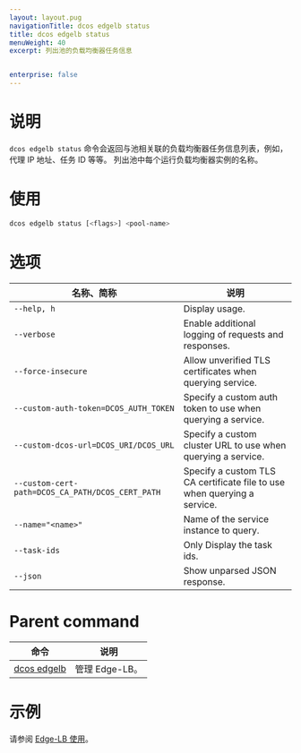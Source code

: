 ```yaml
---
layout: layout.pug
navigationTitle: dcos edgelb status
title: dcos edgelb status
menuWeight: 40
excerpt: 列出池的负载均衡器任务信息


enterprise: false
---
```


# 说明
`dcos edgelb status` 命令会返回与池相关联的负载均衡器任务信息列表，例如，代理 IP 地址、任务 ID 等等。
列出池中每个运行负载均衡器实例的名称。

# 使用

```bash
dcos edgelb status [<flags>] <pool-name>
```

# 选项

| 名称、简称 | 说明 |
|---------|-------------|
| `--help, h`   | Display usage. |
| `--verbose`   | Enable additional logging of requests and responses. |
| `--force-insecure`   | Allow unverified TLS certificates when querying service. |
| `--custom-auth-token=DCOS_AUTH_TOKEN`   | Specify a custom auth token to use when querying a service. |
| `--custom-dcos-url=DCOS_URI/DCOS_URL`   | Specify a custom cluster URL to use when querying a service. |
| `--custom-cert-path=DCOS_CA_PATH/DCOS_CERT_PATH`   | Specify a custom TLS CA certificate file to use when querying a service. |
| `--name="<name>"`   | Name of the service instance to query. |
| `--task-ids` | Only Display the task ids. |
| `--json` | Show unparsed JSON response. |

# Parent command

| 命令 | 说明 |
|---------|-------------|
| [dcos edgelb](/cn/services/edge-lb/1.1/cli-reference) | 管理 Edge-LB。 |

# 示例

请参阅 [Edge-LB 使用](/cn/services/edge-lb/1.1/usage)。
